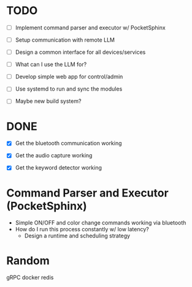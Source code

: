 
# TODO
- [ ] Implement command parser and executor w/ PocketSphinx
- [ ] Setup communication with remote LLM
- [ ] Design a common interface for all devices/services
- [ ] What can I use the LLM for?
- [ ] Develop simple web app for control/admin
- [ ] Use systemd to run and sync the modules
- [ ] Maybe new build system?


# DONE
- [X] Get the bluetooth communication working
- [X] Get the audio capture working
- [X] Get the keyword detector working


# Command Parser and Executor (PocketSphinx)
* Simple ON/OFF and color change commands working via bluetooth
* How do I run this process constantly w/ low latency? 
  * Design a runtime and scheduling strategy


# Random
gRPC
docker
redis
